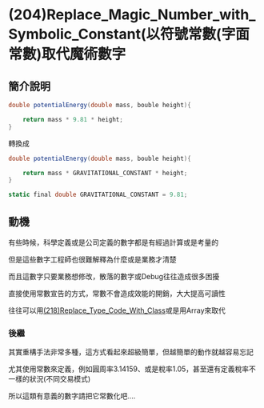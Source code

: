 # (204)Replace_Magic_Number_with_Symbolic_Constant(以符號常數(字面常數)取代魔術數字

## 簡介說明

``` cs
double potentialEnergy(double mass, bouble height){

    return mass * 9.81 * height;
}
```

轉換成

``` cs
double potentialEnergy(double mass, bouble height){

    return mass * GRAVITATIONAL_CONSTANT * height;
}

static final double GRAVITATIONAL_CONSTANT = 9.81;
```

## 動機

有些時候，科學定義或是公司定義的數字都是有經過計算或是考量的

但是這些數字工程師也很難解釋為什麼或是業務才清楚

而且這數字只要業務想修改，散落的數字或Debug往往造成很多困擾

直接使用常數宣告的方式，常數不會造成效能的開銷，大大提高可讀性

往往可以用[(218)Replace_Type_Code_With_Class]((218)Replace_Type_Code_With_Class.md)或是用Array來取代

### 後繼

其實重構手法非常多種，這方式看起來超級簡單，但越簡單的動作就越容易忘記

尤其使用常數來定義，例如圓周率3.14159、或是稅率1.05，甚至還有定義稅率不一樣的狀況(不同交易模式)

所以這類有意義的數字請把它常數化吧....